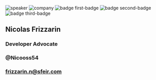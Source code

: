 <!-- .slide: class="speaker-slide blue" -->
![speaker](assets/images/speaker/nicolas-frizzarin/nicoF.png)
![company](assets/images/speaker/logo-sfeir-blanc.png)
![badge first-badge](assets/images/speaker/nicolas-frizzarin/GDE-web.png)
![badge second-badge](assets/images/speaker/nicolas-frizzarin/GDE-angular.png)
![badge third-badge](assets/images/speaker/nicolas-frizzarin/badgeMongo.png)
<h2>Nicolas <span>Frizzarin</span></h2>

### Developer Advocate
<!-- .element: class="icon-rule icon-first" -->

### @Nicooss54
<!-- .element: class="icon-twitter icon-second" -->
### frizzarin.n@sfeir.com
<!-- .element: class="icon-mail icon-third"-->
